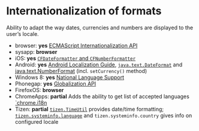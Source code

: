# Internationalization of formats
Ability to adapt the way dates, currencies and numbers are displayed to the user’s locale.

* browser: **yes** [ECMAScript Internationalization API](http://www.ecma-international.org/ecma-402/1.0/)
* sysapp: **browser**
* iOS: **yes** [`CFDateFormatter` and `CFNumberFormatter`](https://developer.apple.com/library/mac/documentation/CoreFoundation/Conceptual/CFDataFormatting/Articles/CFDataFormatting.html#//apple_ref/doc/uid/10000176i)
* Android: **yes** [Android Localization Guide](http://developer.android.com/guide/topics/resources/localization.html), [`java.text.DateFormat`](http://developer.android.com/reference/java/text/DateFormat.html) and [java.text.NumberFormat](http://developer.android.com/reference/java/text/NumberFormat.html) (incl. `setCurrency()` method)
* Windows 8: **yes** [National Language Support](http://msdn.microsoft.com/en-us/library/windows/desktop/dd319083%28v=vs.85%29.aspx)
* Phonegap: **yes** [Globalization API](http://cordova.apache.org/docs/en/3.3.0/cordova_globalization_globalization.md.html#Globalization)
* FirefoxOS: **browser**
* ChromeApps: **partial** Adds the ability to get list of accepted languages [`chrome.i18n](http://developer.chrome.com/extensions/i18n)
* Tizen: **partial** [`tizen.TimeUtil`](https://developer.tizen.org/dev-guide/2.2.0/org.tizen.web.device.apireference/tizen/time.html) provides date/time formatting; [`tizen.systeminfo.language`](https://developer.tizen.org/dev-guide/2.2.0/org.tizen.web.device.apireference/tizen/systeminfo.html#::SystemInfo::SystemInfoLocale) and `tizen.systeminfo.country` gives info on configured locale

